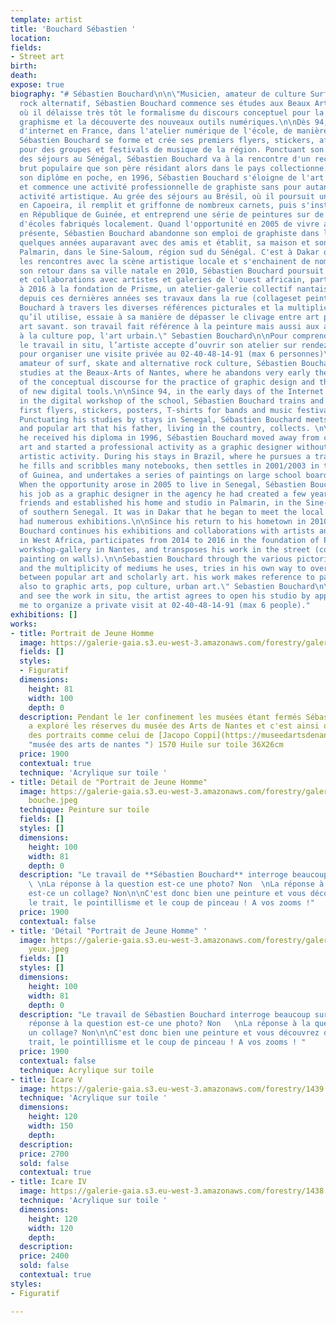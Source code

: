 ```yaml
---
template: artist
title: 'Bouchard Sébastien '
location: 
fields:
- Street art
birth: 
death: 
expose: true
biography: "# Sébastien Bouchard\n\n\"Musicien, amateur de culture Surf, Skate et
  rock alternatif, Sébastien Bouchard commence ses études aux Beaux Arts de Nantes,
  où il délaisse très tôt le formalisme du discours conceptuel pour la pratique du
  graphisme et la découverte des nouveaux outils numériques.\n\nDès 94, aux balbutiements
  d'internet en France, dans l'atelier numérique de l'école, de manière autonome,
  Sébastien Bouchard se forme et crée ses premiers flyers, stickers, affiches, tee-shirts
  pour des groupes et festivals de musique de la région. Ponctuant son cursus par
  des séjours au Sénégal, Sébastien Bouchard va à la rencontre d'un recup-art et art
  brut populaire que son père résidant alors dans le pays collectionne. \n\nSitôt
  son diplôme en poche, en 1996, Sébastien Bouchard s'éloigne de l'art contemporain
  et commence une activité professionnelle de graphiste sans pour autant perdre son
  activité artistique. Au grée des séjours au Brésil, où il poursuit une formation
  en Capoeira, il remplit et griffonne de nombreux carnets, puis s'installe en 2001/2003
  en République de Guinée, et entreprend une série de peintures sur de larges tableaux
  d'écoles fabriqués localement. Quand l'opportunité en 2005 de vivre au Sénégal se
  présente, Sébastien Bouchard abandonne son emploi de graphiste dans l'agence créée
  quelques années auparavant avec des amis et établit, sa maison et son atelier à
  Palmarin, dans le Sine-Saloum, région sud du Sénégal. C'est à Dakar que commencent
  les rencontres avec la scène artistique locale et s'enchainent de nombreuses expositions.\n\nDepuis
  son retour dans sa ville natale en 2010, Sébastien Bouchard poursuit ses expositions
  et collaborations avec artistes et galeries de l'ouest africain, participe de 2014
  à 2016 à la fondation de Prisme, un atelier-galerie collectif nantais et transpose
  depuis ces dernières années ses travaux dans la rue (collageset peinture sur murs).\n\nSébastien
  Bouchard à travers les diverses références picturales et la multiplicité des médiums
  qu’il utilise, essaie à sa manière de dépasser le clivage entre art populaire et
  art savant. son travail fait référence à la peinture mais aussi aux arts graphiques,
  à la culture pop, l'art urbain.\" Sebastien Bouchard\n\nPour comprendre et voir
  le travail in situ, l’artiste accepte d’ouvrir son atelier sur rendez-vous. Contactez-moi
  pour organiser une visite privée au 02-40-48-14-91 (max 6 personnes)\n\n\"Musician,
  amateur of surf, skate and alternative rock culture, Sébastien Bouchard begins his
  studies at the Beaux-Arts of Nantes, where he abandons very early the formalism
  of the conceptual discourse for the practice of graphic design and the discovery
  of new digital tools.\n\nSince 94, in the early days of the Internet in France,
  in the digital workshop of the school, Sébastien Bouchard trains and creates his
  first flyers, stickers, posters, T-shirts for bands and music festivals in the region.
  Punctuating his studies by stays in Senegal, Sébastien Bouchard meets a recup-art
  and popular art that his father, living in the country, collects. \n\nAs soon as
  he received his diploma in 1996, Sébastien Bouchard moved away from contemporary
  art and started a professional activity as a graphic designer without losing his
  artistic activity. During his stays in Brazil, where he pursues a training in Capoeira,
  he fills and scribbles many notebooks, then settles in 2001/2003 in the Republic
  of Guinea, and undertakes a series of paintings on large school boards made locally.
  When the opportunity arose in 2005 to live in Senegal, Sébastien Bouchard gave up
  his job as a graphic designer in the agency he had created a few years earlier with
  friends and established his home and studio in Palmarin, in the Sine-Saloum region
  of southern Senegal. It was in Dakar that he began to meet the local art scene and
  had numerous exhibitions.\n\nSince his return to his hometown in 2010, Sébastien
  Bouchard continues his exhibitions and collaborations with artists and galleries
  in West Africa, participates from 2014 to 2016 in the foundation of Prisme, a collective
  workshop-gallery in Nantes, and transposes his work in the street (collages and
  painting on walls).\n\nSebastien Bouchard through the various pictorial references
  and the multiplicity of mediums he uses, tries in his own way to overcome the divide
  between popular art and scholarly art. his work makes reference to painting but
  also to graphic arts, pop culture, urban art.\" Sebastien Bouchard\n\nTo understand
  and see the work in situ, the artist agrees to open his studio by appointment. Contact
  me to organize a private visit at 02-40-48-14-91 (max 6 people)."
exhibitions: []
works:
- title: Portrait de Jeune Homme
  image: https://galerie-gaia.s3.eu-west-3.amazonaws.com/forestry/galerie-gaia-sebastien-bouchard-portrait-de-jeune-homme-81x100.jpg
  fields: []
  styles:
  - Figuratif
  dimensions:
    height: 81
    width: 100
    depth: 0
  description: Pendant le 1er confinement les musées étant fermés Sébastien Bouchard
    a exploré les réserves du musée des Arts de Nantes et c'est ainsi qu'il a trouvé
    des portraits comme celui de [Jacopo Coppi](https://museedartsdenantes.nantesmetropole.fr/resultats-navigart.html?jcrRedirectTo=%2Fcms%2Frender%2Flive%2Ffr%2Fsites%2Fmuseedarts%2Fresultats-navigart.html&keywords=coppi
    "musée des arts de nantes ") 1570 Huile sur toile 36X26cm
  price: 1900
  contextual: true
  technique: 'Acrylique sur toile '
- title: Détail de "Portrait de Jeune Homme"
  image: https://galerie-gaia.s3.eu-west-3.amazonaws.com/forestry/galerie-gaia-sebastien-bouchard-portrait-de-jeune-homme-81x100-DM
    bouche.jpeg
  technique: Peinture sur toile
  fields: []
  styles: []
  dimensions:
    height: 100
    width: 81
    depth: 0
  description: "Le travail de **Sébastien Bouchard** interroge beaucoup sur écran.
    \ \nLa réponse à la question est-ce une photo? Non  \nLa réponse à la question
    est-ce un collage? Non\n\nC'est donc bien une peinture et vous découvrez de près,
    le trait, le pointillisme et le coup de pinceau ! A vos zooms !"
  price: 1900
  contextual: false
- title: 'Détail "Portrait de Jeune Homme" '
  image: https://galerie-gaia.s3.eu-west-3.amazonaws.com/forestry/galerie-gaia-sebastien-bouchard-portrait-de-jeune-homme-81x100-DM
    yeux.jpeg
  fields: []
  styles: []
  dimensions:
    height: 100
    width: 81
    depth: 0
  description: "Le travail de Sébastien Bouchard interroge beaucoup sur écran.  \nLa
    réponse à la question est-ce une photo? Non   \nLa réponse à la question est-ce
    un collage? Non\n\nC'est donc bien une peinture et vous découvrez de près, le
    trait, le pointillisme et le coup de pinceau ! A vos zooms ! "
  price: 1900
  contextual: false
  technique: Acrylique sur toile
- title: Icare V
  image: https://galerie-gaia.s3.eu-west-3.amazonaws.com/forestry/1439.jpg
  technique: 'Acrylique sur toile '
  dimensions:
    height: 120
    width: 150
    depth: 
  description: 
  price: 2700
  sold: false
  contextual: true
- title: Icare IV
  image: https://galerie-gaia.s3.eu-west-3.amazonaws.com/forestry/1438.jpg
  technique: 'Acrylique sur toile '
  dimensions:
    height: 120
    width: 120
    depth: 
  description: 
  price: 2400
  sold: false
  contextual: true
styles:
- Figuratif

---
```

